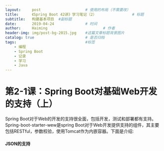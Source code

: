 ```yaml
---
layout:     post   				    # 使用的布局（不需要改）
title:      《Spring Boot 42讲》学习笔记（2） 				# 标题 
subtitle:   构建基本项目  #副标题
date:       2019-04-24				# 时间
author:     Haiming 						# 作者
header-img: img/post-bg-2015.jpg 	#这篇文章标题背景图片
catalog: true 						# 是否归档
tags:								#标签
    - 编程
    - Spring Boot
    - 记录
    - 学习
    - Java
---
```




# 第2-1课：Spring Boot对基础Web开发的支持（上）



Spring Boot对于Web的开发的支持很全面，包括开发，测试和部署都有支持。Spring-boot-starter-wew是spring Boot对于Web开发提供支持的组件，其主要包括RESTful，参数校验，使用Tomcat作为内嵌容器。下面是介绍:



#### JSON的支持